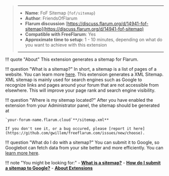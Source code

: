 > ---
> - **Name**: FoF Sitemap (`fof/sitemap`)
> - **Author**: FriendsOfFlarum
> - **Flarum discussion** [https://discuss.flarum.org/d/14941-fof-sitemap](https://discuss.flarum.org/d/14941-fof-sitemap)
> - **Compatible with FreeFlarum**: Yes
> - **Approximate time to setup:** 1 - 10 minutes, depending on what do you want to achieve with this extension
>
> ---

!!! quote "About"
    This extension generates a sitemap for Flarum.
    
!!! question "What is a sitemap?"
    In short, a sitemap is a list of pages of a website. You can learn more [here](https://www.ccmarketingonline.com/what-is-a-sitemap/). This extension generates a XML Sitemap.
    XML sitemap is mainly used for search engines such as Google to recognize links and pages around your forum that are not accessible from elsewhere. This will improve your page rank and search engine visibility.
    
!!! question "Where is my sitemap located?"
    After you have enabled the extension from your Administrator panel, the sitemap should be generated at 
    
    `your-forum-name.flarum.cloud`**/sitemap.xml**
    
    If you don't see it, or a bug occured, please [report it here](https://github.com/gwillem/freeflarum.com/issues/new/choose).
    
!!! question "What do I do with a sitemap?"
    You can submit it to Google, so Googlebot can fetch data from your site better and more efficiently. You can [learn more here](https://support.google.com/webmasters/answer/183668).
    
!!! note "You might be looking for:"
    - **[What is a sitemap?](https://www.ccmarketingonline.com/what-is-a-sitemap/)**
    - **[How do I submit a sitemap to Google?](https://support.google.com/webmasters/answer/183668)**
    - **[About Extensions](/docs/how-to/extensions/about-extensions/)**
